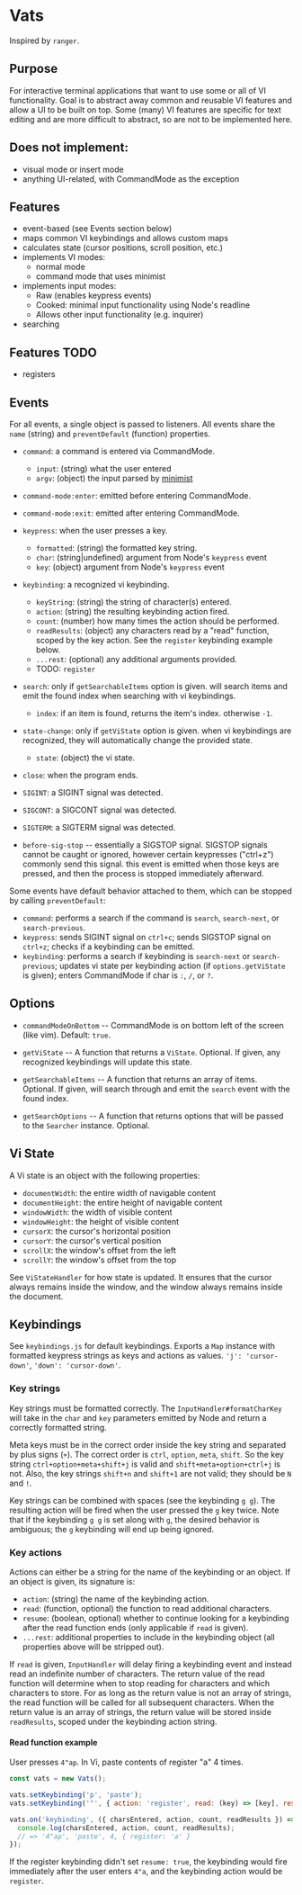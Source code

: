 # Vats
Inspired by `ranger`.

## Purpose
For interactive terminal applications that want to use some or all of VI functionality. Goal is to abstract away common and reusable VI features and allow a UI to be built on top. Some (many) VI features are specific for text editing and are more difficult to abstract, so are not to be implemented here.

## Does not implement:
- visual mode or insert mode
- anything UI-related, with CommandMode as the exception

## Features
- event-based (see Events section below)
- maps common VI keybindings and allows custom maps
- calculates state (cursor positions, scroll position, etc.)
- implements VI modes:
  - normal mode
  - command mode that uses minimist
- implements input modes:
  - Raw (enables keypress events)
  - Cooked: minimal input functionality using Node's readline
  - Allows other input functionality (e.g. inquirer)
- searching

## Features TODO
- registers

## Events
For all events, a single object is passed to listeners. All events share the `name` (string) and `preventDefault` (function) properties.

- `command`: a command is entered via CommandMode.
  - `input`: (string) what the user entered
  - `argv`: (object) the input parsed by [minimist](https://www.npmjs.com/package/minimist)


- `command-mode:enter`: emitted before entering CommandMode.

- `command-mode:exit`: emitted after entering CommandMode.

- `keypress`: when the user presses a key.
  - `formatted`: (string) the formatted key string.
  - `char`: (string|undefined) argument from Node's `keypress` event
  - `key`: (object) argument from Node's `keypress` event


- `keybinding`: a recognized vi keybinding.
  - `keyString`: (string) the string of character(s) entered.
  - `action`: (string) the resulting keybinding action fired.
  - `count`: (number) how many times the action should be performed.
  - `readResults`: (object) any characters read by a "read" function, scoped by the key action. See the `register` keybinding example below.
  - `...rest`: (optional) any additional arguments provided.
  - TODO: `register`


- `search`: only if `getSearchableItems` option is given. will search items and emit the found index when searching with vi keybindings.
  - `index`: if an item is found, returns the item's index. otherwise `-1`.


- `state-change`: only if `getViState` option is given. when vi keybindings are recognized, they will automatically change the provided state.
  - `state`: (object) the vi state.


- `close`: when the program ends.

- `SIGINT`: a SIGINT signal was detected.

- `SIGCONT`: a SIGCONT signal was detected.

- `SIGTERM`: a SIGTERM signal was detected.

- `before-sig-stop` -- essentially a SIGSTOP signal. SIGSTOP signals cannot be caught or ignored, however certain keypresses ("ctrl+z") commonly send this signal. this event is emitted when those keys are pressed, and then the process is stopped immediately afterward.

Some events have default behavior attached to them, which can be stopped by calling `preventDefault`:
- `command`: performs a search if the command is `search`, `search-next`, or `search-previous`.
- `keypress`: sends SIGINT signal on `ctrl+c`; sends SIGSTOP signal on `ctrl+z`; checks if a keybinding can be emitted.
- `keybinding`: performs a search if keybinding is `search-next` or `search-previous`; updates vi state per keybinding action (if `options.getViState` is given); enters CommandMode if char is `:`, `/`, or `?`.

## Options

- `commandModeOnBottom` -- CommandMode is on bottom left of the screen (like vim). Default: `true`.

- `getViState` -- A function that returns a `ViState`. Optional. If given, any recognized keybindings will update this state.

- `getSearchableItems` -- A function that returns an array of items. Optional. If given, will search through and emit the `search` event with the found index.

- `getSearchOptions` -- A function that returns options that will be passed to the `Searcher` instance. Optional.

## Vi State
A Vi state is an object with the following properties:
- `documentWidth`: the entire width of navigable content
- `documentHeight`: the entire height of navigable content
- `windowWidth`: the width of visible content
- `windowHeight`: the height of visible content
- `cursorX`: the cursor's horizontal position
- `cursorY`: the cursor's vertical position
- `scrollX`: the window's offset from the left
- `scrollY`: the window's offset from the top

See `ViStateHandler` for how state is updated. It ensures that the cursor always remains inside the window, and the window always remains inside the document.

## Keybindings

See `keybindings.js` for default keybindings. Exports a `Map` instance with formatted keypress strings as keys and actions as values. `'j': 'cursor-down'`, `'down': 'cursor-down'`.

### Key strings

Key strings must be formatted correctly. The `InputHandler#formatCharKey` will take in the `char` and `key` parameters emitted by Node and return a correctly formatted string.

Meta keys must be in the correct order inside the key string and separated by plus signs (`+`). The correct order is `ctrl`, `option`, `meta`, `shift`. So the key string `ctrl+option+meta+shift+j` is valid and `shift+meta+option+ctrl+j` is not. Also, the key strings `shift+n` and `shift+1` are not valid; they should be `N` and `!`.

Key strings can be combined with spaces (see the keybinding `g g`). The resulting action will be fired when the user pressed the `g` key twice. Note that if the keybinding `g g` is set along with `g`, the desired behavior is ambiguous; the `g` keybinding will end up being ignored.

### Key actions

Actions can either be a string for the name of the keybinding or an object. If an object is given, its signature is:

- `action`: (string) the name of the keybinding action.
- `read`: (function, optional) the function to read additional characters.
- `resume`: (boolean, optional) whether to continue looking for a keybinding after the read function ends (only applicable if `read` is given).
- `...rest`: additional properties to include in the keybinding object (all properties above will be stripped out).

If `read` is given, `InputHandler` will delay firing a keybinding event and instead read an indefinite number of characters. The return value of the read function will determine when to stop reading for characters and which characters to store. For as long as the return value is not an array of strings, the read function will be called for all subsequent characters. When the return value is an array of strings, the return value will be stored inside `readResults`, scoped under the keybinding action string.

#### Read function example

User presses `4"ap`. In Vi, paste contents of register "a" 4 times.

```js
const vats = new Vats();

vats.setKeybinding('p', 'paste');
vats.setKeybinding('"', { action: 'register', read: (key) => [key], resume: true });

vats.on('keybinding', ({ charsEntered, action, count, readResults }) => {
  console.log(charsEntered, action, count, readResults);
  // => '4"ap', 'paste', 4, { register: 'a' }
});
```

If the register keybinding didn't set `resume: true`, the keybinding would fire immediately after the user enters `4"a`, and the keybinding action would be `register`.
